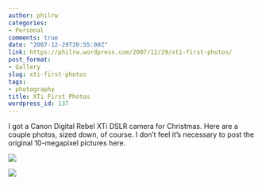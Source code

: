 ```yaml
---
author: philrw
categories:
- Personal
comments: true
date: "2007-12-29T20:55:00Z"
link: https://philrw.wordpress.com/2007/12/29/xti-first-photos/
post_format:
- Gallery
slug: xti-first-photos
tags:
- photography
title: XTi First Photos
wordpress_id: 137
---
```


I got a Canon Digital Rebel XTi DSLR camera for Christmas. Here are a
couple photos, sized down, of course. I don’t feel it’s necessary to
post the original 10-megapixel pictures here.

[![](/images/IMG_0196-300x199.jpg)](/images/img_0196.jpg)

[![](/images/IMG_0204-300x199.jpg)](/images/img_0204.jpg)
